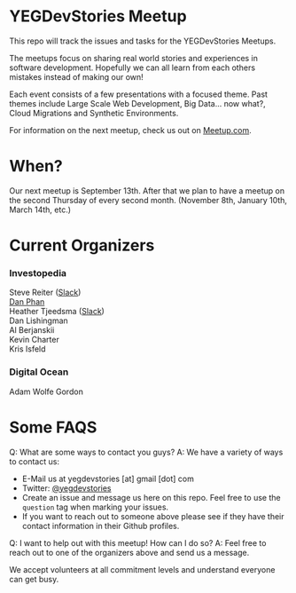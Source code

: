 # YEGDevStories Meetup
This repo will track the issues and tasks for the YEGDevStories Meetups.

The meetups focus on sharing real world stories and experiences in software development. Hopefully we can all learn from each others mistakes instead of making our own!

Each event consists of a few presentations with a focused theme. Past themes include Large Scale Web Development, Big Data... now what?, Cloud Migrations and Synthetic Environments.

For information on the next meetup, check us out on [Meetup.com](https://www.meetup.com/en-AU/Large-Scale-Web-Development-in-Edmonton/?_cookie-check=eiBU-klbvPkmgLb9).


# When?
Our next meetup is September 13th. After that we plan to have a meetup on the second Thursday of every second month. (November 8th, January 10th, March 14th, etc.)

# Current Organizers 
### Investopedia
Steve Reiter ([Slack](https://join.slack.com/t/yegdevstories/shared_invite/enQtMzc1NzI5MjExNTY5LTU2MGNhNjMwMWY4MDAwYWIyMmY0YjRhYmZmMjljZjk2Zjc4MWQ0YmM2NDM0OWQ0MTAyNTY0ZGY3Y2NiODE4NTU))  
[Dan Phan](https://github.com/djphan)  
Heather Tjeedsma ([Slack](https://join.slack.com/t/yegdevstories/shared_invite/enQtMzc1NzI5MjExNTY5LTU2MGNhNjMwMWY4MDAwYWIyMmY0YjRhYmZmMjljZjk2Zjc4MWQ0YmM2NDM0OWQ0MTAyNTY0ZGY3Y2NiODE4NTU))  
Dan Lishingman  
Al Berjanskii  
Kevin Charter  
Kris Isfeld

### Digital Ocean
Adam Wolfe Gordon

# Some FAQS
Q: What are some ways to contact you guys?
A: We have a variety of ways to contact us:
* E-Mail us at yegdevstories [at] gmail [dot] com
* Twitter: [@yegdevstories](https://twitter.com/YegDevStories)
* Create an issue and message us here on this repo. Feel free to use the `question` tag when marking your issues.
* If you want to reach out to someone above please see if they have their contact information in their Github profiles.

Q: I want to help out with this meetup! How can I do so?
A: Feel free to reach out to one of the organizers above and send us a message. 

We accept volunteers at all commitment levels and understand everyone can get busy. 

